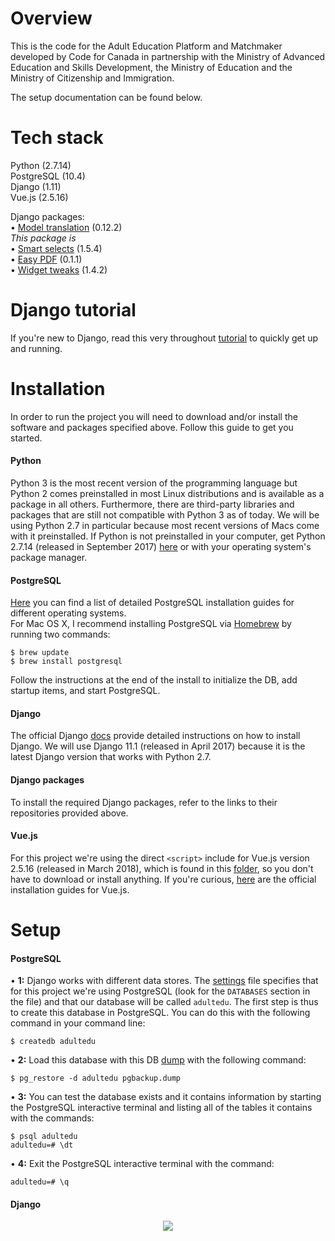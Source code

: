 Overview
======

This is the code for the Adult Education Platform and Matchmaker developed by Code for Canada in partnership with the Ministry of Advanced Education and Skills Development, the Ministry of Education and the Ministry of Citizenship and Immigration.

The setup documentation can be found below.

Tech stack
======
Python (2.7.14)<br />
PostgreSQL (10.4)<br />
Django (1.11)<br />
Vue.js (2.5.16)<br />

Django packages:<br />
• [Model translation](https://djangopackages.org/packages/p/django-modeltranslation/) (0.12.2)<br />
<i>This package is </i><br />
• [Smart selects](https://djangopackages.org/packages/p/django-smart-selects/) (1.5.4)<br />
• [Easy PDF](https://djangopackages.org/packages/p/django-easy-pdf/) (0.1.1)<br />
• [Widget tweaks](https://djangopackages.org/packages/p/django-widget-tweaks/) (1.4.2)<br />

Django tutorial
======
If you're new to Django, read this very throughout [tutorial](https://docs.djangoproject.com/en/1.11/intro/tutorial01/) to quickly get up and running.

Installation
======
In order to run the project you will need to download and/or install the software and packages specified above. Follow this guide to get you started. 

#### Python ####
Python 3 is the most recent version of the programming language but Python 2 comes preinstalled in most Linux distributions and is available as a package in all others. Furthermore, there are third-party libraries and packages that are still not compatible with Python 3 as of today. We will be using Python 2.7 in particular because most recent versions of Macs come with it preinstalled. If Python is not preinstalled in your computer, get Python 2.7.14 (released in September 2017) [here](https://www.python.org/downloads/) or with your operating system's package manager. <br />


#### PostgreSQL ####
[Here](https://wiki.postgresql.org/wiki/Detailed_installation_guides) you can find a list of detailed PostgreSQL installation guides for different operating systems. <br />
For Mac OS X, I recommend installing PostgreSQL via [Homebrew](https://brew.sh/) by running two commands:

    $ brew update
    $ brew install postgresql
Follow the instructions at the end of the install to initialize the DB, add startup items, and start PostgreSQL. <br />

#### Django ####
The official Django [docs](https://docs.djangoproject.com/en/1.11/topics/install/) provide detailed instructions on how to install Django. We will use Django 11.1 (released in April 2017) because it is the latest Django version that works with Python 2.7.

#### Django packages ####
To install the required Django packages, refer to the links to their repositories provided above.

#### Vue.js ####
For this project we're using the direct `<script>` include for Vue.js version 2.5.16 (released in March 2018), which is found in this [folder](https://github.com/mendomania/adult-ed-platform/tree/master/osr/static/osr), so you don't have to download or install anything. If you're curious, [here](https://vuejs.org/v2/guide/installation.html) are the official installation guides for Vue.js. 

Setup
======
#### PostgreSQL ####
• <b>1:</b> Django works with different data stores. The [settings](https://github.com/mendomania/adult-ed-platform/blob/master/app/settings.py) file specifies that for this project we're using PostgreSQL (look for the `DATABASES` section in the file) and that our database will be called `adultedu`. The first step is thus to create this database in PostgreSQL. You can do this with the following command in your command line:  

    $ createdb adultedu    
    
• <b>2:</b> Load this database with this DB [dump](https://github.com/mendomania/adult-ed-platform/blob/master/pgbackup.dump) with the following command:  

    $ pg_restore -d adultedu pgbackup.dump
    
• <b>3:</b> You can test the database exists and it contains information by starting the PostgreSQL interactive terminal and listing all of the tables it contains with the commands:  

    $ psql adultedu
    adultedu=# \dt
    
• <b>4:</b> Exit the PostgreSQL interactive terminal with the command:  

    adultedu=# \q    

#### Django ####
<p align="center">
<img src="https://github.com/mendomania/adult-ed-platform/blob/master/django101.png" align="center">
</p>
